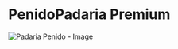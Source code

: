 # PenidoPadaria Premium
![Padaria Penido - Image](https://github.com/SimonePenido/Penido_PadariaPremium/assets/112627846/376c93bf-72ba-40af-a728-e6e110f8c956)
